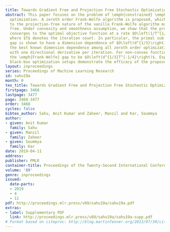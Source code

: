 ```yaml
---
title: Towards Gradient Free and Projection Free Stochastic Optimization
abstract: This paper focuses on the problem of \emph{constrained} \emph{stochastic}
  optimization. A zeroth order Frank-Wolfe algorithm is proposed, which in addition
  to the projection-free nature of the vanilla Frank-Wolfe algorithm makes it gradient
  free. Under convexity and smoothness assumption, we show that the proposed algorithm
  converges to the optimal objective function at a rate $O\left(1/T^{1/3}\right)$,
  where $T$ denotes the iteration count. In particular, the primal sub-optimality
  gap is shown to have a dimension dependence of $O\left(d^{1/3}\right)$, which is
  the best known dimension dependence among all zeroth order optimization algorithms
  with one directional derivative per iteration. For non-convex functions, we obtain
  the \emph{Frank-Wolfe} gap to be $O\left(d^{1/3}T^{-1/4}\right)$. Experiments on
  black-box optimization setups demonstrate the efficacy of the proposed algorithm.
layout: inproceedings
series: Proceedings of Machine Learning Research
id: sahu19a
month: 0
tex_title: Towards Gradient Free and Projection Free Stochastic Optimization
firstpage: 3468
lastpage: 3477
page: 3468-3477
order: 3468
cycles: false
bibtex_author: Sahu, Anit Kumar and Zaheer, Manzil and Kar, Soummya
author:
- given: Anit Kumar
  family: Sahu
- given: Manzil
  family: Zaheer
- given: Soummya
  family: Kar
date: 2019-04-11
address: 
publisher: PMLR
container-title: Proceedings of the Twenty-Second International Conference on Artificial Intelligence and Statistics
volume: '89'
genre: inproceedings
issued:
  date-parts:
  - 2019
  - 4
  - 11
pdf: http://proceedings.mlr.press/v89/sahu19a/sahu19a.pdf
extras:
- label: Supplementary PDF
  link: http://proceedings.mlr.press/v89/sahu19a/sahu19a-supp.pdf
# Format based on citeproc: http://blog.martinfenner.org/2013/07/30/citeproc-yaml-for-bibliographies/
---
```

